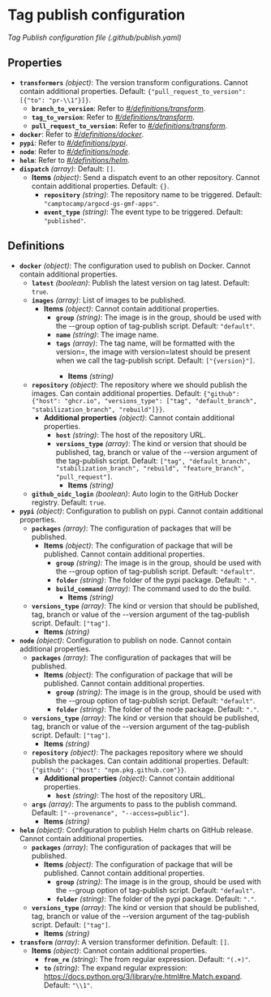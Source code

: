 # Tag publish configuration

_Tag Publish configuration file (.github/publish.yaml)_

## Properties

- **`transformers`** _(object)_: The version transform configurations. Cannot contain additional properties. Default: `{"pull_request_to_version": [{"to": "pr-\\1"}]}`.
  - **`branch_to_version`**: Refer to _[#/definitions/transform](#definitions/transform)_.
  - **`tag_to_version`**: Refer to _[#/definitions/transform](#definitions/transform)_.
  - **`pull_request_to_version`**: Refer to _[#/definitions/transform](#definitions/transform)_.
- **`docker`**: Refer to _[#/definitions/docker](#definitions/docker)_.
- **`pypi`**: Refer to _[#/definitions/pypi](#definitions/pypi)_.
- **`node`**: Refer to _[#/definitions/node](#definitions/node)_.
- **`helm`**: Refer to _[#/definitions/helm](#definitions/helm)_.
- **`dispatch`** _(array)_: Default: `[]`.
  - **Items** _(object)_: Send a dispatch event to an other repository. Cannot contain additional properties. Default: `{}`.
    - **`repository`** _(string)_: The repository name to be triggered. Default: `"camptocamp/argocd-gs-gmf-apps"`.
    - **`event_type`** _(string)_: The event type to be triggered. Default: `"published"`.

## Definitions

- <a id="definitions/docker"></a>**`docker`** _(object)_: The configuration used to publish on Docker. Cannot contain additional properties.
  - **`latest`** _(boolean)_: Publish the latest version on tag latest. Default: `true`.
  - **`images`** _(array)_: List of images to be published.
    - **Items** _(object)_: Cannot contain additional properties.
      - **`group`** _(string)_: The image is in the group, should be used with the --group option of tag-publish script. Default: `"default"`.
      - **`name`** _(string)_: The image name.
      - **`tags`** _(array)_: The tag name, will be formatted with the version=<the version>, the image with version=latest should be present when we call the tag-publish script. Default: `["{version}"]`.
        - **Items** _(string)_
  - **`repository`** _(object)_: The repository where we should publish the images. Can contain additional properties. Default: `{"github": {"host": "ghcr.io", "versions_type": ["tag", "default_branch", "stabilization_branch", "rebuild"]}}`.
    - **Additional properties** _(object)_: Cannot contain additional properties.
      - **`host`** _(string)_: The host of the repository URL.
      - **`versions_type`** _(array)_: The kind or version that should be published, tag, branch or value of the --version argument of the tag-publish script. Default: `["tag", "default_branch", "stabilization_branch", "rebuild", "feature_branch", "pull_request"]`.
        - **Items** _(string)_
  - **`github_oidc_login`** _(boolean)_: Auto login to the GitHub Docker registry. Default: `true`.
- <a id="definitions/pypi"></a>**`pypi`** _(object)_: Configuration to publish on pypi. Cannot contain additional properties.
  - **`packages`** _(array)_: The configuration of packages that will be published.
    - **Items** _(object)_: The configuration of package that will be published. Cannot contain additional properties.
      - **`group`** _(string)_: The image is in the group, should be used with the --group option of tag-publish script. Default: `"default"`.
      - **`folder`** _(string)_: The folder of the pypi package. Default: `"."`.
      - **`build_command`** _(array)_: The command used to do the build.
        - **Items** _(string)_
  - **`versions_type`** _(array)_: The kind or version that should be published, tag, branch or value of the --version argument of the tag-publish script. Default: `["tag"]`.
    - **Items** _(string)_
- <a id="definitions/node"></a>**`node`** _(object)_: Configuration to publish on node. Cannot contain additional properties.
  - **`packages`** _(array)_: The configuration of packages that will be published.
    - **Items** _(object)_: The configuration of package that will be published. Cannot contain additional properties.
      - **`group`** _(string)_: The image is in the group, should be used with the --group option of tag-publish script. Default: `"default"`.
      - **`folder`** _(string)_: The folder of the node package. Default: `"."`.
  - **`versions_type`** _(array)_: The kind or version that should be published, tag, branch or value of the --version argument of the tag-publish script. Default: `["tag"]`.
    - **Items** _(string)_
  - **`repository`** _(object)_: The packages repository where we should publish the packages. Can contain additional properties. Default: `{"github": {"host": "npm.pkg.github.com"}}`.
    - **Additional properties** _(object)_: Cannot contain additional properties.
      - **`host`** _(string)_: The host of the repository URL.
  - **`args`** _(array)_: The arguments to pass to the publish command. Default: `["--provenance", "--access=public"]`.
    - **Items** _(string)_
- <a id="definitions/helm"></a>**`helm`** _(object)_: Configuration to publish Helm charts on GitHub release. Cannot contain additional properties.
  - **`packages`** _(array)_: The configuration of packages that will be published.
    - **Items** _(object)_: The configuration of package that will be published. Cannot contain additional properties.
      - **`group`** _(string)_: The image is in the group, should be used with the --group option of tag-publish script. Default: `"default"`.
      - **`folder`** _(string)_: The folder of the pypi package. Default: `"."`.
  - **`versions_type`** _(array)_: The kind or version that should be published, tag, branch or value of the --version argument of the tag-publish script. Default: `["tag"]`.
    - **Items** _(string)_
- <a id="definitions/transform"></a>**`transform`** _(array)_: A version transformer definition. Default: `[]`.
  - **Items** _(object)_: Cannot contain additional properties.
    - **`from_re`** _(string)_: The from regular expression. Default: `"(.+)"`.
    - **`to`** _(string)_: The expand regular expression: https://docs.python.org/3/library/re.html#re.Match.expand. Default: `"\\1"`.
